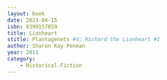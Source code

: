```yaml
---
layout: book
date: 2021-04-15
isbn: 0399157859
title: Lionheart 
stitle: Plantagenets #4; Richard the Lionheart #1
author: Sharon Kay Penman
year: 2011
category:
    - Historical Fiction
---
```

